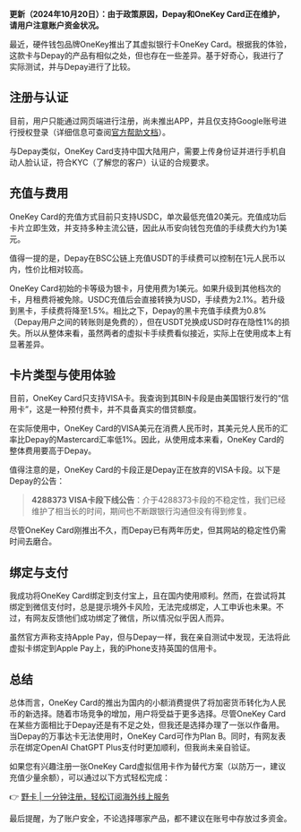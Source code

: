 **更新（2024年10月20日）：由于政策原因，Depay和OneKey Card正在维护，请用户注意账户资金状况。**

最近，硬件钱包品牌OneKey推出了其虚拟银行卡OneKey Card。根据我的体验，这款卡与Depay的产品有相似之处，但也存在一些差异。基于好奇心，我进行了实际测试，并与Depay进行了比较。

## 注册与认证

目前，用户只能通过网页端进行注册，尚未推出APP，并且仅支持Google账号进行授权登录（详细信息可查阅[官方帮助文档](https://help.onekey.so/hc/zh-cn/sections/6726670572815-OneKey-Card)）。

与Depay类似，OneKey Card支持中国大陆用户，需要上传身份证并进行手机自动人脸认证，符合KYC（了解您的客户）认证的合规要求。

## 充值与费用

OneKey Card的充值方式目前只支持USDC，单次最低充值20美元。充值成功后卡片立即生效，并支持多种主流公链，因此从币安向钱包充值的手续费大约为1美元。

值得一提的是，Depay在BSC公链上充值USDT的手续费可以控制在1元人民币以内，性价比相对较高。

OneKey Card初始的卡等级为银卡，月使用费为1美元。如果升级到其他档次的卡，月租费将被免除。USDC充值后会直接转换为USD，手续费为2.1%。若升级到黑卡，手续费将降至1.5%。相比之下，Depay的黑卡充值手续费为0.8%（Depay用户之间的转账则是免费的），但在USDT兑换成USD时存在隐性1%的损失。所以从整体来看，虽然两者的虚拟卡手续费看似接近，实际上在使用成本上有显著差异。

## 卡片类型与使用体验

目前，OneKey Card只支持VISA卡。我查询到其BIN卡段是由美国银行发行的“信用卡”，这是一种预付费卡，并不具备真实的借贷额度。

在实际使用中，OneKey Card的VISA美元在消费人民币时，其美元兑人民币的汇率比Depay的Mastercard汇率低1%。因此，从使用成本来看，OneKey Card的整体费用要高于Depay。

值得注意的是，OneKey Card的卡段正是Depay正在放弃的VISA卡段。以下是Depay的公告：

> **4288373 VISA卡段下线公告**：介于4288373卡段的不稳定性，我们已经维护了相当长的时间，期间也不断跟银行沟通但没有得到修复。

尽管OneKey Card刚推出不久，而Depay已有两年历史，但其网站的稳定性仍需时间去磨合。

## 绑定与支付

我成功将OneKey Card绑定到支付宝上，且在国内使用顺利。然而，在尝试将其绑定到微信支付时，总是提示境外卡风险，无法完成绑定，人工申诉也未果。不过，有网友反馈他们成功绑定了微信，所以情况似乎因人而异。

虽然官方声称支持Apple Pay，但与Depay一样，我在亲自测试中发现，无法将此虚拟卡绑定到Apple Pay上，我的iPhone支持英国的信用卡。

## 总结

总体而言，OneKey Card的推出为国内的小额消费提供了将加密货币转化为人民币的新选择。随着市场竞争的增加，用户将受益于更多选择。尽管OneKey Card在某些方面相比于Depay还是有不足之处，但我还是选择办理了一张以作备用。当Depay的万事达卡无法使用时，OneKey Card可作为Plan B。同时，有网友表示在绑定OpenAI ChatGPT Plus支付时更加顺利，但我尚未亲自验证。

如果您有兴趣注册一张OneKey Card虚拟信用卡作为替代方案（以防万一，建议充值少量余额），可以通过以下方式轻松完成：

👉 [野卡 | 一分钟注册，轻松订阅海外线上服务](https://bit.ly/bewildcard)

最后提醒，为了账户安全，不论选择哪家产品，都不建议在账号中存放过多资金。